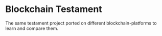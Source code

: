 # Blockchain Testament

The same testament project ported on different blockchain-platforms to learn and compare them.
